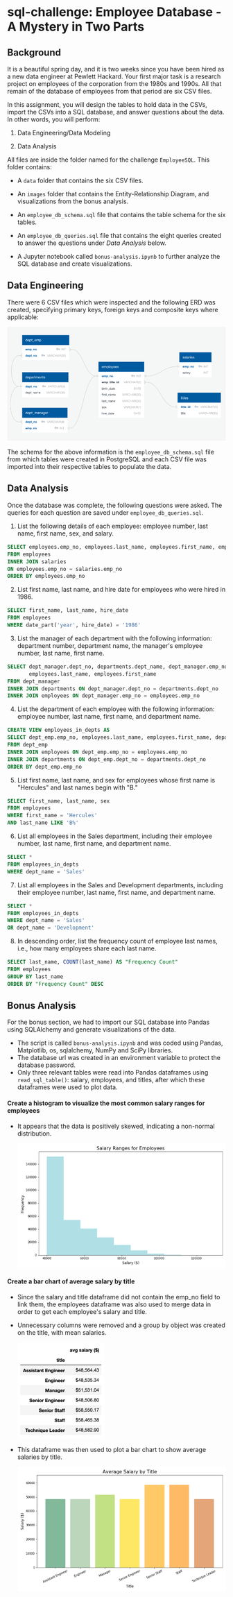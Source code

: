 # sql-challenge: Employee Database - A Mystery in Two Parts

## Background

It is a beautiful spring day, and it is two weeks since you have been hired as a new data engineer at Pewlett Hackard. Your first major task is a research project on employees of the corporation from the 1980s and 1990s. All that remain of the database of employees from that period are six CSV files.

In this assignment, you will design the tables to hold data in the CSVs, import the CSVs into a SQL database, and answer questions about the data. In other words, you will perform:

1. Data Engineering/Data Modeling

2. Data Analysis

All files are inside the folder named for the challenge `EmployeeSQL`. This folder contains:

* A `data` folder that contains the six CSV files.

* An `images` folder that contains the Entity-Relationship Diagram, and visualizations from the bonus analysis.

* An `employee_db_schema.sql` file that contains the table schema for the six tables.

* An `employee_db_queries.sql` file that contains the eight queries created to answer the questions under *Data Analysis* below.

* A Jupyter notebook called `bonus-analysis.ipynb` to further analyze the SQL database and create visualizations.

## Data Engineering

There were 6 CSV files which were inspected and the following ERD was created, specifying primary keys, foreign keys and composite keys where applicable:

![ERD.png](/EmployeeSQL/images/employee_db_ERD.png)

The schema for the above information is the `employee_db_schema.sql` file from which tables were created in PostgreSQL and each CSV file was imported into their respective tables to populate the data.

## Data Analysis

Once the database was complete, the following questions were asked. The queries for each question are saved under `employee_db_queries.sql`.

1. List the following details of each employee: employee number, last name, first name, sex, and salary.

```sql
SELECT employees.emp_no, employees.last_name, employees.first_name, employees.sex, salaries.salary
FROM employees
INNER JOIN salaries 
ON employees.emp_no = salaries.emp_no
ORDER BY employees.emp_no
```

2. List first name, last name, and hire date for employees who were hired in 1986.

```sql
SELECT first_name, last_name, hire_date
FROM employees
WHERE date_part('year', hire_date) = '1986'
```

3. List the manager of each department with the following information: department number, department name, the manager's employee number, last name, first name.

```sql
SELECT dept_manager.dept_no, departments.dept_name, dept_manager.emp_no, 
	   employees.last_name, employees.first_name
FROM dept_manager
INNER JOIN departments ON dept_manager.dept_no = departments.dept_no
INNER JOIN employees ON dept_manager.emp_no = employees.emp_no
```

4. List the department of each employee with the following information: employee number, last name, first name, and department name.

```sql
CREATE VIEW employees_in_depts AS
SELECT dept_emp.emp_no, employees.last_name, employees.first_name, departments.dept_name
FROM dept_emp
INNER JOIN employees ON dept_emp.emp_no = employees.emp_no
INNER JOIN departments ON dept_emp.dept_no = departments.dept_no
ORDER BY dept_emp.emp_no
```

5. List first name, last name, and sex for employees whose first name is "Hercules" and last names begin with "B."

```sql
SELECT first_name, last_name, sex
FROM employees
WHERE first_name = 'Hercules' 
AND last_name LIKE 'B%'
```

6. List all employees in the Sales department, including their employee number, last name, first name, and department name.

```sql
SELECT *
FROM employees_in_depts
WHERE dept_name = 'Sales'
```

7. List all employees in the Sales and Development departments, including their employee number, last name, first name, and department name.

```sql
SELECT *
FROM employees_in_depts
WHERE dept_name = 'Sales'
OR dept_name = 'Development'
```

8. In descending order, list the frequency count of employee last names, i.e., how many employees share each last name.

```sql
SELECT last_name, COUNT(last_name) AS "Frequency Count"
FROM employees
GROUP BY last_name
ORDER BY "Frequency Count" DESC
```

## Bonus Analysis

For the bonus section, we had to import our SQL database into Pandas using SQLAlchemy and generate visualizations of the data.

* The script is called `bonus-analysis.ipynb` and was coded using Pandas, Matplotlib, os, sqlalchemy, NumPy and SciPy libraries.
* The database url was created in an environment variable to protect the database password.
* Only three relevant tables were read into Pandas dataframes using  `read_sql_table()`: salary, employees, and titles, after which these dataframes were used to plot data.

#### Create a histogram to visualize the most common salary ranges for employees

* It appears that the data is positively skewed, indicating a non-normal distribution. 

	![salary-ranges.png](/EmployeeSQL/images/histogram.png)

#### Create a bar chart of average salary by title

* Since the salary and title dataframe did not contain the emp_no field to link them, the employees dataframe was also used to merge data in order to get each employee's salary and title.

* Unnecessary columns were removed and a group by object was created on the title, with mean salaries.

	<p class="aligncenter">
		<img src="/EmployeeSQL/images/avg_sal_df.png" alt="avg_sal_df"
		title="Average Salary by Title" width="200px" height="222px" /> 
	</p>

* This dataframe was then used to plot a bar chart to show average salaries by title.

	![avg-sal-title.png](/EmployeeSQL/images/avg_sal_title.png)


